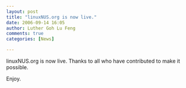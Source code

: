 ```yaml
---
layout: post
title: "linuxNUS.org is now live."
date: 2006-09-14 16:05
author: Luther Goh Lu Feng
comments: true
categories: [News]

---
```

linuxNUS.org is now live. Thanks to all who have contributed to make it possible.

Enjoy.
